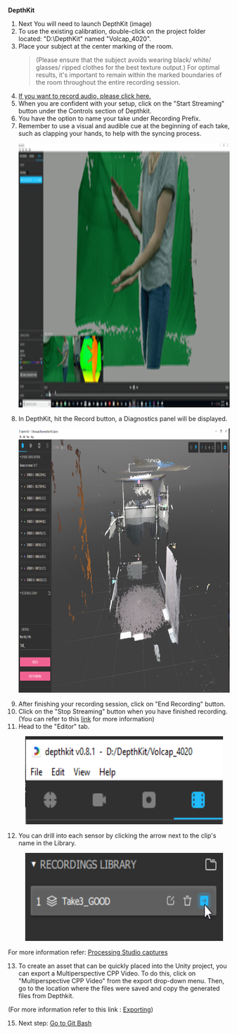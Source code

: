  **DepthKit**
1. Next You will need to launch DepthKit (image)
2. To use the existing calibration, double-click on the project folder located: "D:\DepthKit" named "Volcap_4020".
3. Place your subject at the center marking of the room. 
	>(Please ensure that the subject avoids wearing black/ white/ glasses/ ripped clothes for the best texture output.)
	> For optimal results, it's important to remain within the marked boundaries of the room throughout the entire recording session.
4. [If you want to record audio, please click here.](reaper.md)
5. When you are confident with your setup, click on the "Start Streaming" button under the Controls section of Depthkit.
6. You have the option to name your take under Recording Prefix.
7. Remember to use a visual and audible cue at the beginning of each take, such as clapping your hands, to help with the syncing process.
      <p align="center">
     <img src="images/DK/clap.png" width="750" height="600" alt="Open Device">
   </p>
8. In DepthKit, hit the Record button, a Diagnostics panel will be displayed.
       <p align="center">
     <img src="images/DK/main.PNG" width="1000" height="600" alt="Open Device">
   </p>
9. After finishing your recording session, click on "End Recording" button.
10. Click on the "Stop Streaming" button when you have finished recording. (You can refer to this [link](https://docs.depthkit.tv/docs/studio-recording) for more information)
11. Head to the "Editor" tab.
      <p align="center">
     <img src="images/DK/library.PNG" width="450" height="200" alt="Open Device">
   </p>

12. You can drill into each sensor by clicking the arrow next to the clip's name in the Library.
      <p align="center">
     <img src="images/DK/sensor.png" width="450" height="200" alt="Open Device">
   </p>

For more information refer: [Processing Studio captures](https://docs.depthkit.tv/docs/processing-studio-captures)

13. To create an asset that can be quickly placed into  the  Unity project, you can export a Multiperspective CPP Video. To do this, click on "Multiperspective CPP Video" from the export drop-down menu. Then, go to the location where the files were saved and copy the generated files from Depthkit.

(For more information refer to this link : [Exporting](https://docs.depthkit.tv/docs/exporting))

15. Next step: [Go to Git Bash](Gitbash.md)
